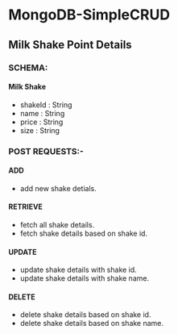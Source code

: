 # MongoDB-SimpleCRUD
<h2> Milk Shake Point Details</h2>
<h3>SCHEMA: </h3>

  <h4> Milk Shake </h4>
  <ul>
    <li> shakeId : String </li>
    <li> name : String </li>
    <li> price : String </li>
    <li> size : String </li>
  </ul>
  
<h3>POST REQUESTS:- </h3>
  
  <h4> ADD </h4>
  <ul>
    <li> add new shake detials. </li> 
  </ul>

  <h4> RETRIEVE </h4>
  <ul>
    <li> fetch all shake details. </li> 
    <li> fetch shake details based on shake id. </li>
  </ul>

  <h4> UPDATE </h4>
  <ul>
    <li>update shake details with shake id.</li>
    <li>update shake details with shake name.</li>
  </ul>

  <h4> DELETE </h4>
  <ul>
    <li> delete shake details based on shake id. </li>
    <li> delete shake details based on shake name. </li>
  </ul>
